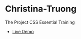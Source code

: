 # Christina-Truong
The Project CSS Essential Training
<br/>
- [Live Demo](https://badr138.github.io/Christina-Truong)<br/>
